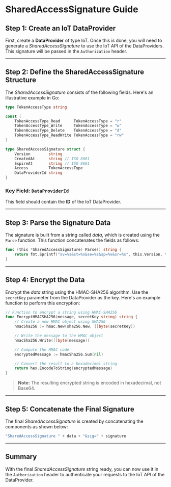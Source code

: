 # SharedAccessSignature Guide

## Step 1: Create an IoT DataProvider

First, create a **DataProvider** of type IoT. Once this is done, you will need to generate a _SharedAccessSignature_ to use the IoT API of the DataProviders. This signature will be passed in the `Authorization` header.

---

## Step 2: Define the SharedAccessSignature Structure

The _SharedAccessSignature_ consists of the following fields. Here's an illustrative example in Go:

```go
type TokenAccessType string

const (
	TokenAccessType_Read      TokenAccessType = "r"
	TokenAccessType_Write     TokenAccessType = "w"
	TokenAccessType_Delete    TokenAccessType = "d"
	TokenAccessType_ReadWrite TokenAccessType = "rw"
)

type SharedAccessSignature struct {
    Version        string
    CreatedAt      string // ISO 8601
    ExpireAt       string // ISO 8601
    Access         TokenAccessType
    DataProviderId string
}
```

### Key Field: `DataProviderId`
This field should contain the **ID** of the IoT DataProvider.

---

## Step 3: Parse the Signature Data

The signature is built from a string called _data_, which is created using the `Parse` function. This function concatenates the fields as follows:

```go
func (this *SharedAccessSignature) Parse() string {
    return fmt.Sprintf("sv=%s&st=%s&se=%s&sp=%v&sr=%s", this.Version, this.CreatedAt, this.ExpireAt, this.Access, this.DataProviderId)
}
```

---

## Step 4: Encrypt the Data

Encrypt the _data_ string using the HMAC-SHA256 algorithm. Use the `secretKey` parameter from the DataProvider as the key. Here's an example function to perform this encryption:

```go
// Function to encrypt a string using HMAC-SHA256
func EncryptHMACSHA256(message, secretKey string) string {
    // Create a new HMAC object using SHA256
    hmacSha256 := hmac.New(sha256.New, []byte(secretKey))

	// Write the message to the HMAC object
	hmacSha256.Write([]byte(message))

	// Compute the HMAC code
	encryptedMessage := hmacSha256.Sum(nil)

	// Convert the result to a hexadecimal string
	return hex.EncodeToString(encryptedMessage)
}
```

> **Note:** The resulting encrypted string is encoded in hexadecimal, not Base64.

---

## Step 5: Concatenate the Final Signature

The final _SharedAccessSignature_ is created by concatenating the components as shown below:

```go
"SharedAccessSignature " + data + "&sig=" + signature
```

---

## Summary

With the final _SharedAccessSignature_ string ready, you can now use it in the `Authorization` header to authenticate your requests to the IoT API of the DataProvider.